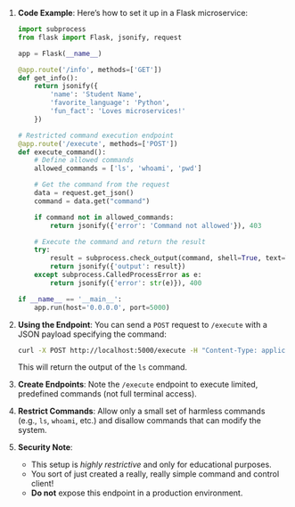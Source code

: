 1. **Code Example**:
   Here’s how to set it up in a Flask microservice:

   ```python
   import subprocess
   from flask import Flask, jsonify, request

   app = Flask(__name__)

   @app.route('/info', methods=['GET'])
   def get_info():
       return jsonify({
           'name': 'Student Name',
           'favorite_language': 'Python',
           'fun_fact': 'Loves microservices!'
       })

   # Restricted command execution endpoint
   @app.route('/execute', methods=['POST'])
   def execute_command():
       # Define allowed commands
       allowed_commands = ['ls', 'whoami', 'pwd']

       # Get the command from the request
       data = request.get_json()
       command = data.get("command")

       if command not in allowed_commands:
           return jsonify({'error': 'Command not allowed'}), 403

       # Execute the command and return the result
       try:
           result = subprocess.check_output(command, shell=True, text=True)
           return jsonify({'output': result})
       except subprocess.CalledProcessError as e:
           return jsonify({'error': str(e)}), 400

   if __name__ == '__main__':
       app.run(host='0.0.0.0', port=5000)
   ```

4. **Using the Endpoint**:
   You can send a `POST` request to `/execute` with a JSON payload specifying the command:

   ```bash
   curl -X POST http://localhost:5000/execute -H "Content-Type: application/json" -d '{"command": "ls"}'
   ```

   This will return the output of the `ls` command.

5. **Create Endpoints**:
 Note the `/execute` endpoint to execute limited, predefined commands (not full terminal access).

6. **Restrict Commands**:
   Allow only a small set of harmless commands (e.g., `ls`, `whoami`, etc.) and disallow commands that can modify the system.

7. **Security Note**:
   - This setup is *highly restrictive* and only for educational purposes.
   - You sort of just created a really, really simple command and control client!
   - **Do not** expose this endpoint in a production environment.
